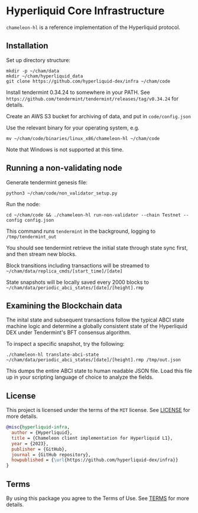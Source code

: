 # Hyperliquid Core Infrastructure

`chameleon-hl` is a reference implementation of the Hyperliquid protocol.

## Installation
Set up directory structure:
```
mkdir -p ~/cham/data
mkdir ~/cham/hyperliquid_data
git clone https://github.com/hyperliquid-dex/infra ~/cham/code
```

Install tendermint 0.34.24 to somewhere in your PATH. See `https://github.com/tendermint/tendermint/releases/tag/v0.34.24` for details.

Create an AWS S3 bucket for archiving of data, and put in `code/config.json`

Use the relevant binary for your operating system, e.g.
```
mv ~/cham/code/binaries/linux_x86/chameleon-hl ~/cham/code
```

Note that Windows is not supported at this time.

## Running a non-validating node
Generate tendermint genesis file:
```
python3 ~/cham/code/non_validator_setup.py
```

Run the node:
```
cd ~/cham/code && ./chameleon-hl run-non-validator --chain Testnet --config config.json
```

This command runs `tendermint` in the background, logging to `/tmp/tendermint_out`

You should see tendermint retrieve the initial state through state sync first, and then stream new blocks.

Block transitions including transactions will be streamed to `~/cham/data/replica_cmds/[start_time]/[date]`

State snapshots will be locally saved every 2000 blocks to `~/cham/data/periodic_abci_states/[date]/[height].rmp`

## Examining the Blockchain data

The inital state and subsequent transactions follow the typical ABCI state machine logic and determine a globally consistent state of the Hyperliquid DEX under Tendermint's BFT consensus algorithm.

To inspect a specific snapshot, try the following:
```
./chameleon-hl translate-abci-state ~/cham/data/periodic_abci_states/[date]/[height].rmp /tmp/out.json
```

This dumps the entire ABCI state to human readable JSON file. Load this file up in your scripting language of choice to analyze the fields.

## License
This project is licensed under the terms of the `MIT` license. See [LICENSE](LICENSE.md) for more details.

```bibtex
@misc{hyperliquid-infra,
  author = {Hyperliquid},
  title = {Chameleon client implementation for Hyperliquid L1},
  year = {2023},
  publisher = {GitHub},
  journal = {GitHub repository},
  howpublished = {\url{https://github.com/hyperliquid-dex/infra}}
}
```

## Terms
By using this package you agree to the Terms of Use. See [TERMS](TERMS.md) for more details.
